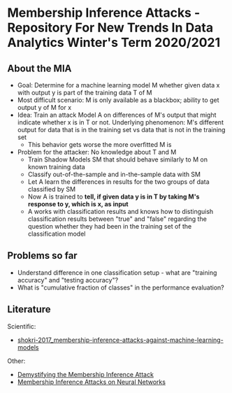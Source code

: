 # Membership Inference Attacks - Repository For New Trends In Data Analytics Winter's Term 2020/2021

## About the MIA

* Goal: Determine for a machine learning model M whether given data x with output y is part of the training data T of M
* Most difficult scenario: M is only available as a blackbox; ability to get output y of M for x
* Idea: Train an attack Model A on differences of M's output that might indicate whether x is in T or not. Underlying phenomenon: M's different output for data that is in the training set vs data that is not in the training set
  - This behavior gets worse the more overfitted M is
* Problem for the attacker: No knowledge about T and M
  - Train Shadow Models SM that should behave similarly to M on known training data
  - Classify out-of-the-sample and in-the-sample data with SM
  - Let A learn the differences in results for the two groups of data classified by SM
  - Now A is trained to **tell, if given data y is in T by taking M's response to y, which is x, as input**
  - A works with classification results and knows how to distinguish classification results between "true" and "false" regarding the question whether they had been in the training set of the classification model

## Problems so far

* Understand difference in one classification setup - what are "training accuracy" and "testing accuracy"?
* What is "cumulative fraction of classes" in the performance evaluation?

## Literature

Scientific:

* [shokri-2017_membership-inference-attacks-against-machine-learning-models](https://arxiv.org/abs/1610.05820)

Other:

* [Demystifying the Membership Inference Attack](https://medium.com/disaitek/demystifying-the-membership-inference-attack-e33e510a0c39)
* [Membership Inference Attacks on Neural Networks](https://gab41.lab41.org/membership-inference-attacks-on-neural-networks-c9dee3db67da)
